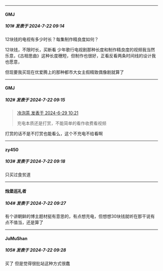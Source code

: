 ﻿
*****

####  GMJ  
##### 101#       发表于 2024-7-22 09:14

12块钱的电视有多少时长？每集制作精良度如何？

12块钱，不限时长，买断看 少年歌行电视剧那种长度和制作精良度的视频我当然乐意，《古相思曲》这种长度穗短，但制作也很好，正看反看两条时间线的设计我也愿意，

但现要我买现在优爱腾上的那种都市大女主假精致偶像剧就算了

*****

####  GMJ  
##### 102#       发表于 2024-7-22 09:15

<blockquote><a href="httphttps://bbs.saraba1st.com/2b/forum.php?mod=redirect&amp;goto=findpost&amp;pid=65421030&amp;ptid=2189376" target="_blank">冷泡茶 发表于 2024-6-29 10:21</a>

充电本质还是打赏，不能简单的看作收费看视频</blockquote>
打赏的话不是不打赏也能看么，这个不充电不给看啊


*****

####  zy450  
##### 103#       发表于 2024-7-22 09:18

只买过食贫道


*****

####  烛堡巡礼者  
##### 104#       发表于 2024-7-22 09:27

有个讲朝鲜的博主题材挺有意思的，有点想充电，但想想30块钱就听在那干说有点不值当，还是算了

*****

####  JuMuShan  
##### 105#       发表于 2024-7-22 09:28

买了 但是觉得很批站这种方式很蠢

